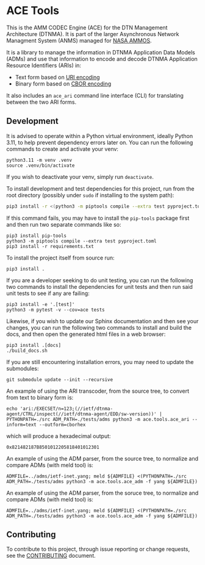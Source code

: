 <!--
Copyright (c) 2020-2024 The Johns Hopkins University Applied Physics
Laboratory LLC.

This file is part of the AMM CODEC Engine (ACE) under the
DTN Management Architecture (DTNMA) reference implementaton set from APL.

Licensed under the Apache License, Version 2.0 (the "License");
you may not use this file except in compliance with the License.
You may obtain a copy of the License at
    http://www.apache.org/licenses/LICENSE-2.0
Unless required by applicable law or agreed to in writing, software
distributed under the License is distributed on an "AS IS" BASIS,
WITHOUT WARRANTIES OR CONDITIONS OF ANY KIND, either express or implied.
See the License for the specific language governing permissions and
limitations under the License.

Portions of this work were performed for the Jet Propulsion Laboratory,
California Institute of Technology, sponsored by the United States Government
under the prime contract 80NM0018D0004 between the Caltech and NASA under
subcontract 1658085.
-->
# ACE Tools
This is the AMM CODEC Engine (ACE) for the DTN Management Architecture (DTNMA).
It is part of the larger Asynchronous Network Managment System (ANMS) managed for [NASA AMMOS](https://ammos.nasa.gov/).

It is a library to manage the information in DTNMA Application Data Models (ADMs) and use that information to encode and decode DTNMA Application Resource Identifiers (ARIs) in:
 * Text form based on [URI encoding](https://www.rfc-editor.org/rfc/rfc3986.html)
 * Binary form based on [CBOR encoding](https://www.rfc-editor.org/rfc/rfc9052.html)

It also includes an `ace_ari` command line interface (CLI) for translating between the two ARI forms.

## Development

It is advised to operate within a Python virtual environment, ideally Python 3.11, to help prevent dependency errors later on. You can run the following commands to create and activate your venv: 
```
python3.11 -m venv .venv
source .venv/bin/activate
```
If you wish to deactivate your venv, simply run `deactivate`.

To install development and test dependencies for this project, run from the root directory (possibly under `sudo` if installing to the system path):
```sh
pip3 install -r <(python3 -m piptools compile --extra test pyproject.toml 2>&1)
```

If this command fails, you may have to install the `pip-tools` package first and then run two separate commands like so:
```
pip3 install pip-tools
python3 -m piptools compile --extra test pyproject.toml
pip3 install -r requirements.txt
```

To install the project itself from source run:
```
pip3 install .
```

If you are a developer seeking to do unit testing, you can run the following two commands to install the dependencies for unit tests and then run said unit tests to see if any are failing:
```
pip3 install -e '.[test]'
python3 -m pytest -v --cov=ace tests
```
Likewise, if you wish to update our Sphinx documentation and then see your changes, you can run the following two commands to install and build the docs, and then open the generated html files in a web browser:
```
pip3 install .[docs]
./build_docs.sh
```

If you are still encountering installation errors, you may need to update the submodules:
```
git submodule update --init --recursive
```

An example of using the ARI transcoder, from the source tree, to convert from text to binary form is:
```
echo 'ari:/EXECSET/n=123;(//ietf/dtnma-agent/CTRL/inspect(//ietf/dtnma-agent/EDD/sw-version))' | PYTHONPATH=./src ADM_PATH=./tests/adms python3 -m ace.tools.ace_ari --inform=text --outform=cborhex
```
which will produce a hexadecimal output:
```
0x821482187B8501012205818401012301
```

An example of using the ADM parser, from the source tree, to normalize and compare ADMs (with meld tool) is:
```
ADMFILE=../adms/ietf-inet.yang; meld ${ADMFILE} <(PYTHONPATH=./src ADM_PATH=./tests/adms python3 -m ace.tools.ace_adm -f yang ${ADMFILE})
```

An example of using the ADM parser, from the soruce tree, to normalize and compare ADMs (with meld tool) is:
```
ADMFILE=../adms/ietf-inet.yang; meld ${ADMFILE} <(PYTHONPATH=./src ADM_PATH=./tests/adms python3 -m ace.tools.ace_adm -f yang ${ADMFILE})
```

## Contributing

To contribute to this project, through issue reporting or change requests, see the [CONTRIBUTING](CONTRIBUTING.md) document.
